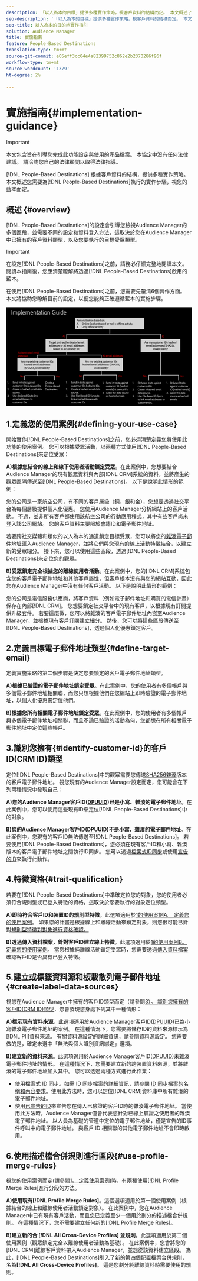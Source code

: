```yaml
---
description: 「以人為本的目標」提供多種實作策略，視客戶資料的結構而定。 本文概述了您在「以人為本的目標」上需要遵循的實作步驟，視您的藍本而定。
seo-description: '「以人為本的目標」提供多種實作策略，視客戶資料的結構而定。 本文概述了您在「以人為本的目標」上需要遵循的實作步驟，視您的藍本而定。  '
seo-title: 以人為本的目的地實作指引
solution: Audience Manager
title: 實施指南
feature: People-Based Destinations
translation-type: tm+mt
source-git-commit: e05eff3cc04e4a82399752c862e2b2370286f96f
workflow-type: tm+mt
source-wordcount: '1379'
ht-degree: 2%

---
```



# 實施指南{#implementation-guidance}

>[!IMPORTANT]
>本文包含旨在引導您完成此功能設定與使用的產品檔案。 本協定中沒有任何法律建議。 請洽詢您自己的法律顧問以取得法律指導。

[!DNL People-Based Destinations] 根據客戶資料的結構，提供多種實作策略。本文概述您需要為[!DNL People-Based Destinations]執行的實作步驟，視您的藍本而定。

## 概述 {#overview}

[!DNL People-Based Destinations]的設定會引導您檢視Audience Manager的多個區段，並需要不同的設定和資料登入方法，這取決於您在Audience Manager中已擁有的客戶資料類型，以及您要執行的目標受眾類型。

>[!IMPORTANT]
> 在設定[!DNL People-Based Destinations]之前，請務必仔細完整地閱讀本文。 閱讀本指南後，您應清楚瞭解將透過[!DNL People-Based Destinations]啟用的藍本。

在使用[!DNL People-Based Destinations]之前，您需要先釐清6個實作方面。 本文將協助您瞭解目前的設定，以便您能夠正確遵循藍本的實施步驟。

![pbd實施](assets/pbd-implementation.png)

## 1.定義您的使用案例{#defining-your-use-case}

開始實作[!DNL People-Based Destinations]之前，您必須清楚定義您將使用此功能的使用案例。 您可以根據受眾活動，以兩種方式使用[!DNL People-Based Destinations]來定位受眾：

**A)根據您結合的線上和線下使用者活動鎖定受眾**。在此案例中，您想要結合Audience Manager的現有觀眾資料與內部[!DNL CRM]系統的資料，並將產生的觀眾區隔傳送至[!DNL People-Based Destinations]。 以下是說明此情形的範例：

您的公司是一家航空公司，有不同的客戶層級（銅、銀和金），您想要透過社交平台為每個層級提供個人化優惠。 您使用Audience Manager分析網站上的客戶活動。 不過，並非所有客戶都使用該航空公司的行動應用程式，其中有些客戶尚未登入該公司網站。 您的客戶資料主要限於會籍ID和電子郵件地址。

若要跨社交媒體和類似的以人為本的通道鎖定目標受眾，您可以將您的[雜湊電子郵件地址](people-based-destinations-prerequisites.md)匯入Audience Manager，並將它們與您現有的線上活動特徵結合，以建立新的受眾細分。 接下來，您可以使用這些區段，透過[!DNL People-Based Destinations]來定位您的觀眾。

**B)受眾鎖定完全根據您的離線使用者活動**。在此案例中，您的[!DNL CRM]系統包含您的客戶電子郵件地址和其他客戶屬性，但客戶根本沒有與您的網站互動，因此您在Audience Manager中沒有任何客戶活動。 以下是說明此情形的範例：

您的公司是電信服務供應商，將客戶資料（例如電子郵件地址和購買的電信計畫）保存在內部[!DNL CRM]。 您想要鎖定社交平台中的現有客戶，以根據現有訂閱提供升級套件。 若要這麼做，您可以將雜湊的客戶電子郵件地址內嵌至Audience Manager，並根據現有客戶訂閱建立細分。 然後，您可以將這些區段傳送至[!DNL People-Based Destinations]，透過個人化優惠鎖定客戶。

## 2.定義目標電子郵件地址類型{#define-target-email}

定義實施策略的第二個步驟是決定您要鎖定的客戶電子郵件地址類型。

**A)根據已驗證的電子郵件地址鎖定受眾**。在此案例中，您的使用者有多個帳戶與多個電子郵件地址相關聯，而您只想根據他們在您網站上即時驗證的電子郵件地址，以個人化優惠來定位他們。

**B)根據您所有相關電子郵件地址鎖定受眾**。在此案例中，您的使用者有多個帳戶與多個電子郵件地址相關聯，而且不論已驗證的活動為何，您都想在所有相關電子郵件地址中定位這些帳戶。

## 3.識別您擁有{#identify-customer-id}的客戶ID(CRM ID)類型

定位[!DNL People-Based Destinations]中的觀眾需要您傳送[SHA256雜湊](people-based-destinations-prerequisites.md)版本的客戶電子郵件地址。 視您現有的Audience Manager設定而定，您可能會在下列兩種情況中發現自己：

**A)您的Audience Manager客戶ID([DPUUID](../../reference/ids-in-aam.md))已是小寫、雜湊的電子郵件地址**。在此案例中，您可以使用這些現有ID來定位[!DNL People-Based Destinations]中的對象。

**B)您的Audience Manager客戶ID([DPUUID](../../reference/ids-in-aam.md))不是小寫、雜湊的電子郵件地址**。在此案例中，您現有的客戶ID無法傳送至[!DNL People-Based Destinations]。 若要使用[!DNL People-Based Destinations]，您必須在現有客戶ID和小寫、雜湊版本的客戶電子郵件地址之間執行ID同步。 您可以透過[檔案式ID同步](../../integration/sending-audience-data/batch-data-transfer-explained/id-sync-file-based.md)或使用[宣告的ID](../declared-ids.md)來執行此動作。

## 4.特徵資格{#trait-qualification}

若要在[!DNL People-Based Destinations]中準確定位您的對象，您的使用者必須符合規則型或已登入特徵的資格，這取決於您要執行的對象定位類型。

**A)即時符合客戶ID和裝置ID的規則型特徵**。此選項適用於[1的使用案例A。 定義您的使用案例](people-based-destinations-workflow.md#defining-your-use-case)。 如果您的計畫是根據線上和離線活動來鎖定對象，則您很可能已針對[規則型特徵對對象進行資格確認。](../traits/trait-and-segment-qualification-reference.md)

**B)透過傳入資料檔案，針對客戶ID建立線上特徵**。此選項適用於[1的使用案例B。 定義您的使用案例](people-based-destinations-workflow.md#defining-your-use-case)。 當您根據純離線活動鎖定受眾時，您需要透過[傳入資料檔案](../../integration/sending-audience-data/batch-data-transfer-explained/inbound-file-contents.md)確認客戶ID是否具有已登入特徵。

## 5.建立或標籤資料源和板載散列電子郵件地址{#create-label-data-sources}

視您在Audience Manager中擁有的客戶ID類型而定（請參閱[3）。 識別您擁有的客戶ID(CRM ID)類型](people-based-destinations-workflow.md#identify-customer-id)，您會發現您身處下列其中一種情形：

**A)標示現有資料來源**。此選項適用於Audience Manager客戶ID([DPUUID](../../reference/ids-in-aam.md))已為小寫雜湊電子郵件地址的案例。 在這種情況下，您需要將儲存ID的資料來源標示為[!DNL PII]資料來源。 有關資料源設定的詳細資訊，請參閱[資料源設定](../datasources-list-and-settings.md)。 您需要做的是，確定未選中「無法與個人識別資訊綁定」選項。

**B)建立新的資料來源**。此選項適用於Audience Manager客戶ID([DPUUID](../../reference/ids-in-aam.md))未雜湊電子郵件地址的情形。 在這種情況下，您需要建立新的跨裝置資料來源，並將雜湊的電子郵件地址加入其中。 您可以透過兩種方式進行此作業：

* 使用檔案式 ID 同步。如需 ID 同步檔案的詳細資訊，請參閱 [ID 同步檔案的名稱和內容要求](../../integration/sending-audience-data/batch-data-transfer-explained/id-sync-file-based.md)。使用此方法時，您可以定位[!DNL CRM]資料庫中所有雜湊的電子郵件地址。
* 使用[已宣告的ID](../declared-ids.md)來宣告您在傳入已驗證的客戶ID時的雜湊電子郵件地址。 當使用此方法時，Audience Manager僅會代表您針對已線上驗證之使用者的雜湊電子郵件地址。 以人員為基礎的管道中定位的電子郵件地址，僅是宣告的ID事件呼叫中的電子郵件地址。 與客戶 ID 相關聯的其他電子郵件地址不會即時啟用。

## 6.使用描述檔合併規則進行區段{#use-profile-merge-rules}

視您的使用案例而定(請參閱[1。 定義使用案例](people-based-destinations-workflow.md#defining-your-use-case))時，有兩種使用[!DNL Profile Merge Rules]進行分段的方法。

**A)使用現有[!DNL Profile Merge Rules]**。這個選項適用於第一個使用案例（根據結合的線上和離線使用者活動鎖定對象）。 在此案例中，您在Audience Manager中已有現有客戶活動，而且您已定義至少一個用於劃分的描述檔合併規則。 在這種情況下，您不需要建立任何新的[!DNL Profile Merge Rules]。

**B)建立新的合 [!DNL All Cross-Device Profiles] 並規則**。此選項適用於第二個使用案例（觀眾鎖定完全以離線使用者活動為基礎）。 在此案例中，您會將您的[!DNL CRM]離線客戶資料帶入Audience Manager，並想從該資料建立區段。 為此，[!DNL People-Based Destinations]引入了新的第四個配置檔案合併規則，名為&#x200B;**[!DNL All Cross-Device Profiles]**。 這是您劃分純離線資料時需要使用的規則。
